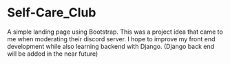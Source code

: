 # Self-Care_Club
A simple landing page using Bootstrap. This was a project idea that came to me when moderating their discord server. I hope to improve my front end development while also learning backend with Django. (Django back end will be added in the near future) 
